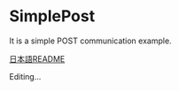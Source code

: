 ﻿SimplePost
==================================

It is a simple POST communication example.

[日本語README](/Examples/02_SimplePost/README.jp.md "README.jp.md")

Editing...
